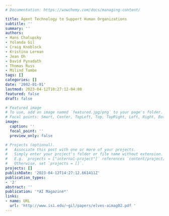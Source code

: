 ```yaml
---
# Documentation: https://wowchemy.com/docs/managing-content/

title: Agent Technology to Support Human Organizations
subtitle: ''
summary: ''
authors:
- Hans Chalupsky
- Yolanda Gil
- Craig Knoblock
- Kristina Lerman
- Jean Oh
- David Pynadath
- Thomas Russ
- Milind Tambe
tags: []
categories: []
date: '2002-01-01'
lastmod: 2023-04-12T10:27:12-04:00
featured: false
draft: false

# Featured image
# To use, add an image named `featured.jpg/png` to your page's folder.
# Focal points: Smart, Center, TopLeft, Top, TopRight, Left, Right, BottomLeft, Bottom, BottomRight.
image:
  caption: ''
  focal_point: ''
  preview_only: false

# Projects (optional).
#   Associate this post with one or more of your projects.
#   Simply enter your project's folder or file name without extension.
#   E.g. `projects = ["internal-project"]` references `content/project/deep-learning/index.md`.
#   Otherwise, set `projects = []`.
projects: []
publishDate: '2023-04-12T14:27:12.661411Z'
publication_types:
- '2'
abstract: ''
publication: '*AI Magazine*'
links:
- name: URL
  url: 'http://www.isi.edu/~gil/papers/elves-aimag02.pdf '
---
```

